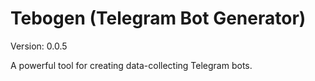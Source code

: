 # Tebogen (Telegram Bot Generator)

Version: 0.0.5

A powerful tool for creating data-collecting Telegram bots.

